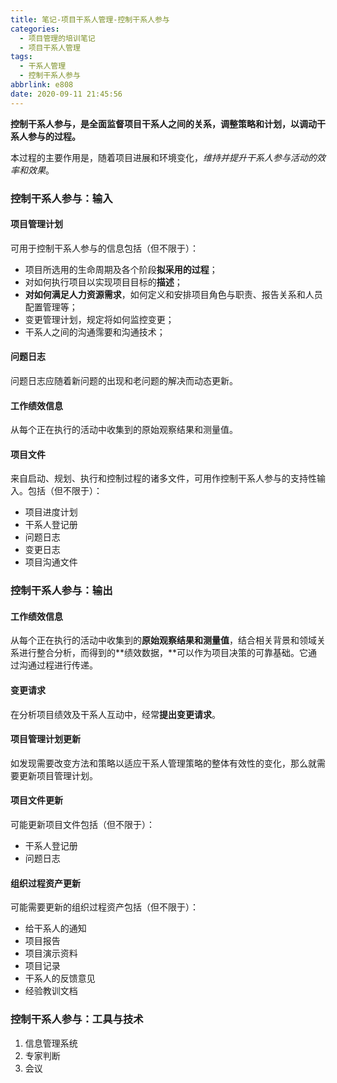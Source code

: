 ```yaml
---
title: 笔记-项目干系人管理-控制干系人参与
categories:
  - 项目管理的培训笔记
  - 项目干系人管理
tags:
  - 干系人管理
  - 控制干系人参与
abbrlink: e808
date: 2020-09-11 21:45:56
---
```


**控制干系人参与，是全面监督项目干系人之间的关系，调整策略和计划，以调动干系人参与的过程。**

本过程的主要作用是，随着项目进展和环境变化，*维持并提升干系人参与活动的效率和效果*。

<!-- more -->

### 控制干系人参与：输入

#### 项目管理计划

可用于控制干系人参与的信息包括（但不限于）：

- 项目所选用的生命周期及各个阶段**拟采用的过程**；
- 对如何执行项目以实现项目目标的**描述**；
- **对如何满足人力资源需求**，如何定义和安排项目角色与职责、报告关系和人员配置管理等；
- 变更管理计划，规定将如何监控变更；
- 干系人之间的沟通霈要和沟通技术；

#### 问题日志

问题日志应随着新问题的出现和老问题的解决而动态更新。

#### 工作绩效信息

从每个正在执行的活动中收集到的原始观察结果和测量值。

#### 项目文件

来自启动、规划、执行和控制过程的诸多文件，可用作控制干系人参与的支持性输入。包括（但不限于）：

- 项目进度计划
- 干系人登记册
- 问题日志
- 变更日志
- 项目沟通文件

### 控制干系人参与：输出

#### 工作绩效信息

从每个正在执行的活动中收集到的**原始观察结果和测量值**，结合相关背景和领域关系进行整合分析，而得到的**绩效数据，**可以作为项目决策的可靠基础。它通过沟通过程进行传递。

#### 变更请求

在分析项目绩效及干系人互动中，经常**提出变更请求**。

#### 项目管理计划更新

如发现需要改变方法和策略以适应干系人管理策略的整体有效性的变化，那么就需要更新项目管理计划。

#### 项目文件更新

可能更新项目文件包括（但不限于）：

- 干系人登记册
- 问题日志

#### 组织过程资产更新

可能需要更新的组织过程资产包括（但不限于）：

- 给干系人的通知
- 项目报告
- 项目演示资料
- 项目记录
- 干系人的反馈意见
- 经验教训文档

### 控制干系人参与：工具与技术

1. 信息管理系统
2. 专家判断
3. 会议
